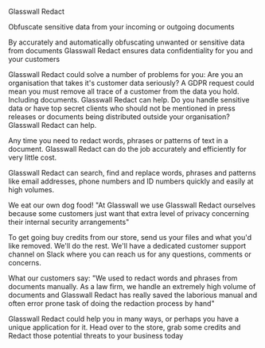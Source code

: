 
Glasswall Redact

Obfuscate sensitive data from your incoming or outgoing documents

By accurately and automatically obfuscating unwanted or sensitive data from documents Glasswall Redact ensures data confidentiality for you and your customers

Glasswall Redact could solve a number of problems for you:
Are you an organisation that takes it's customer data seriously? A GDPR request could mean you must remove all trace of a customer from the data you hold. Including documents. Glasswall Redact can help.
Do you handle sensitive data or have top secret clients who should not be mentioned in press releases or documents being distributed outside your organisation? Glasswall Redact can help.

Any time you need to redact words, phrases or patterns of text in a document. Glasswall Redact can do the job accurately and efficiently for very little cost.

Glasswall Redact can search, find and replace words, phrases and patterns like email addresses, phone numbers and ID numbers quickly and easily at high volumes.

We eat our own dog food!
"At Glasswall we use Glasswall Redact ourselves because some customers just want that extra level of privacy concerning their internal security arrangements"

To get going buy credits from our store, send us your files and what you'd like removed. We'll do the rest. We'll have a dedicated customer support channel on Slack where you can reach us for any questions, comments or concerns.

What our customers say:
"We used to redact words and phrases from documents manually. As a law firm, we handle an extremely high volume of documents and Glasswall Redact has really saved the laborious manual and often error prone task of doing the redaction process by hand"

Glasswall Redact could help you in many ways, or perhaps you have a unique application for it. 
Head over to the store, grab some credits and Redact those potential threats to your business today
